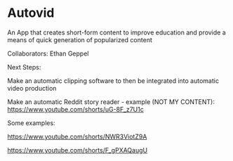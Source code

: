 # Autovid
An App that creates short-form content to improve education and provide a means of quick generation of popularized content



Collaborators: Ethan Geppel



Next Steps:

Make an automatic clipping software to then be integrated into automatic video production

Make an automatic Reddit story reader - example (NOT MY CONTENT): https://www.youtube.com/shorts/uG-8F_z7U1c



Some examples:

https://www.youtube.com/shorts/NWR3ViotZ9A 

https://www.youtube.com/shorts/F_gPXAQaugU
